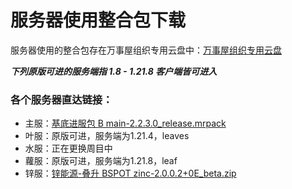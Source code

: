 # 服务器使用整合包下载

服务器使用的整合包存在万事屋组织专用云盘中：[万事屋组织专用云盘](https://pan.link-et.link/)

***下列原版可进的服务端指 1.8 - 1.21.8 客户端皆可进入***

### 各个服务器直达链接：
- 主服：[基底进服包 B main-2.2.3.0_release.mrpack](https://pan.link-et.link/%E6%95%B4%E5%90%88%E5%8C%85/%E4%B8%BB%E6%9C%8D)
- 叶服：原版可进，服务端为1.21.4，leaves
- 水服：正在更换周目中
- 蘿服：原版可进，服务端为1.21.8，leaf
- 锌服：[锌能源-叠升 BSPOT zinc-2.0.0.2+0E_beta.zip](https://pan.link-et.link/%E6%95%B4%E5%90%88%E5%8C%85/%E9%94%8C%E6%9C%8D)
